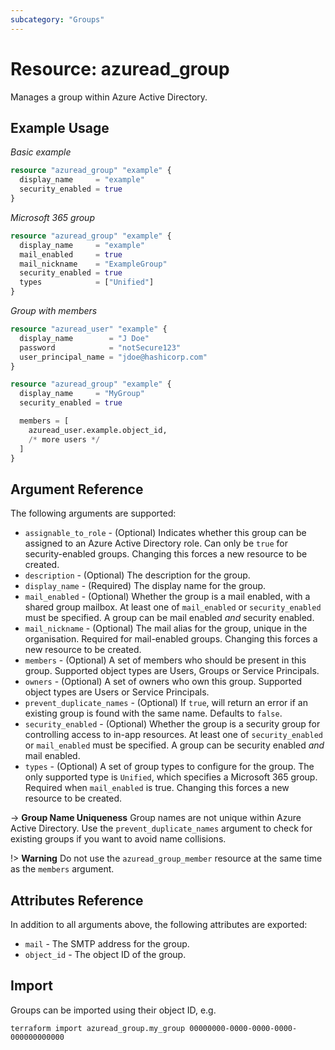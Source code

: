 ```yaml
---
subcategory: "Groups"
---
```


# Resource: azuread_group

Manages a group within Azure Active Directory.

## Example Usage

*Basic example*

```terraform
resource "azuread_group" "example" {
  display_name     = "example"
  security_enabled = true
}
```

*Microsoft 365 group*

```terraform
resource "azuread_group" "example" {
  display_name     = "example"
  mail_enabled     = true
  mail_nickname    = "ExampleGroup"
  security_enabled = true
  types            = ["Unified"]
}
```

*Group with members*

```terraform
resource "azuread_user" "example" {
  display_name        = "J Doe"
  password            = "notSecure123"
  user_principal_name = "jdoe@hashicorp.com"
}

resource "azuread_group" "example" {
  display_name     = "MyGroup"
  security_enabled = true

  members = [
    azuread_user.example.object_id,
    /* more users */
  ]
}
```

## Argument Reference

The following arguments are supported:

* `assignable_to_role` - (Optional) Indicates whether this group can be assigned to an Azure Active Directory role. Can only be `true` for security-enabled groups. Changing this forces a new resource to be created.
* `description` - (Optional) The description for the group.
* `display_name` - (Required) The display name for the group.
* `mail_enabled` - (Optional) Whether the group is a mail enabled, with a shared group mailbox. At least one of `mail_enabled` or `security_enabled` must be specified. A group can be mail enabled _and_ security enabled.
* `mail_nickname` - (Optional) The mail alias for the group, unique in the organisation. Required for mail-enabled groups. Changing this forces a new resource to be created.
* `members` - (Optional) A set of members who should be present in this group. Supported object types are Users, Groups or Service Principals.
* `owners` - (Optional) A set of owners who own this group. Supported object types are Users or Service Principals.
* `prevent_duplicate_names` - (Optional) If `true`, will return an error if an existing group is found with the same name. Defaults to `false`.
* `security_enabled` - (Optional) Whether the group is a security group for controlling access to in-app resources. At least one of `security_enabled` or `mail_enabled` must be specified. A group can be security enabled _and_ mail enabled.
* `types` - (Optional) A set of group types to configure for the group. The only supported type is `Unified`, which specifies a Microsoft 365 group. Required when `mail_enabled` is true. Changing this forces a new resource to be created.

-> **Group Name Uniqueness** Group names are not unique within Azure Active Directory. Use the `prevent_duplicate_names` argument to check for existing groups if you want to avoid name collisions.

!> **Warning** Do not use the `azuread_group_member` resource at the same time as the `members` argument.

## Attributes Reference

In addition to all arguments above, the following attributes are exported:

* `mail` - The SMTP address for the group.
* `object_id` - The object ID of the group.

## Import

Groups can be imported using their object ID, e.g.

```shell
terraform import azuread_group.my_group 00000000-0000-0000-0000-000000000000
```
